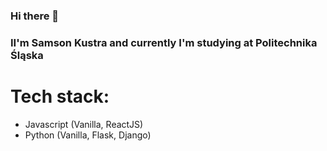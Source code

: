 ### Hi there 👋

### II'm Samson Kustra and currently I'm studying at Politechnika Śląska
# Tech stack:
- Javascript (Vanilla, ReactJS)
- Python (Vanilla, Flask, Django)

<!--

- 🔭 I’m currently working on ...
- 🌱 I’m currently learning pentesting, python, django.
- 👯 I’m looking to collaborate on ---
- 🤔 I’m looking for help with making sure that everything is protected and safe.
- 💬 Ask me about anything
- 📫 How to reach me: rainflywave@gmail.com
- 😄 Pronouns: rain/fly
- ⚡ Fun fact: bababoey
-->
